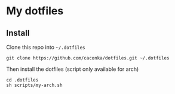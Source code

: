 # My dotfiles

## Install

Clone this repo into `~/.dotfiles`

    git clone https://github.com/caconka/dotfiles.git ~/.dotfiles

Then install the dotfiles (script only available for arch)

    cd .dotfiles
    sh scripts/my-arch.sh

